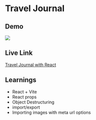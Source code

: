 # Travel Journal

## Demo

![](./public/travel-journal-demo.gif)

## Live Link

[Travel Journal with React](https://aditiintechk.github.io/travel-journal/)

## Learnings

- React + Vite
- React props
- Object Destructuring
- import/export
- Importing images with meta url options
